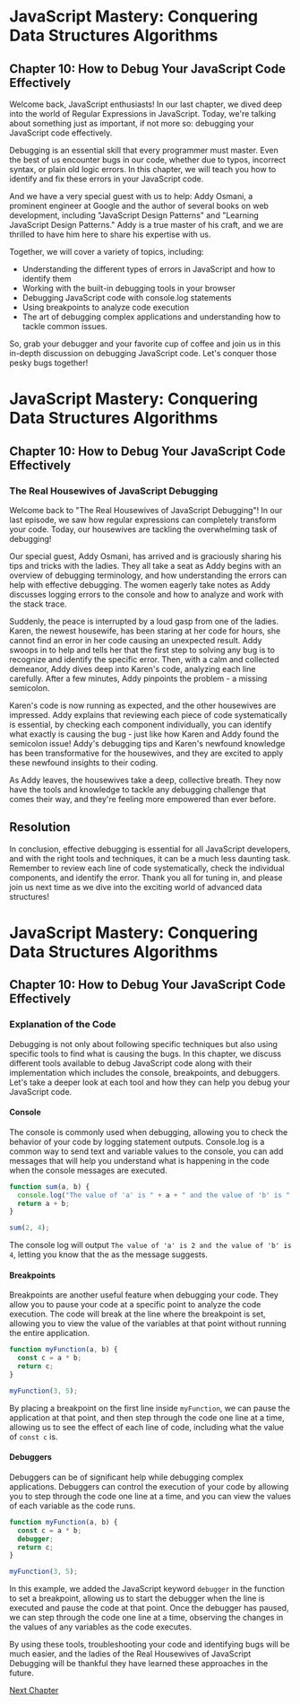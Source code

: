 # JavaScript Mastery: Conquering Data Structures Algorithms

## Chapter 10: How to Debug Your JavaScript Code Effectively

Welcome back, JavaScript enthusiasts! In our last chapter, we dived deep into the world of Regular Expressions in JavaScript. Today, we're talking about something just as important, if not more so: debugging your JavaScript code effectively.

Debugging is an essential skill that every programmer must master. Even the best of us encounter bugs in our code, whether due to typos, incorrect syntax, or plain old logic errors. In this chapter, we will teach you how to identify and fix these errors in your JavaScript code.

And we have a very special guest with us to help: Addy Osmani, a prominent engineer at Google and the author of several books on web development, including "JavaScript Design Patterns" and "Learning JavaScript Design Patterns." Addy is a true master of his craft, and we are thrilled to have him here to share his expertise with us.

Together, we will cover a variety of topics, including:

- Understanding the different types of errors in JavaScript and how to identify them
- Working with the built-in debugging tools in your browser
- Debugging JavaScript code with console.log statements
- Using breakpoints to analyze code execution 
- The art of debugging complex applications and understanding how to tackle common issues.

So, grab your debugger and your favorite cup of coffee and join us in this in-depth discussion on debugging JavaScript code. Let's conquer those pesky bugs together!
# JavaScript Mastery: Conquering Data Structures Algorithms

## Chapter 10: How to Debug Your JavaScript Code Effectively

### The Real Housewives of JavaScript Debugging

Welcome back to "The Real Housewives of JavaScript Debugging"! In our last episode, we saw how regular expressions can completely transform your code. Today, our housewives are tackling the overwhelming task of debugging! 

Our special guest, Addy Osmani, has arrived and is graciously sharing his tips and tricks with the ladies. They all take a seat as Addy begins with an overview of debugging terminology, and how understanding the errors can help with effective debugging. The women eagerly take notes as Addy discusses logging errors to the console and how to analyze and work with the stack trace. 

Suddenly, the peace is interrupted by a loud gasp from one of the ladies. Karen, the newest housewife, has been staring at her code for hours, she cannot find an error in her code causing an unexpected result. Addy swoops in to help and tells her that the first step to solving any bug is to recognize and identify the specific error. Then, with a calm and collected demeanor, Addy dives deep into Karen's code, analyzing each line carefully. After a few minutes, Addy pinpoints the problem - a missing semicolon. 

Karen's code is now running as expected, and the other housewives are impressed. Addy explains that reviewing each piece of code systematically is essential, by checking each component individually, you can identify what exactly is causing the bug - just like how Karen and Addy found the semicolon issue! Addy's debugging tips and Karen's newfound knowledge has been transformative for the housewives, and they are excited to apply these newfound insights to their coding.

As Addy leaves, the housewives take a deep, collective breath. They now have the tools and knowledge to tackle any debugging challenge that comes their way, and they're feeling more empowered than ever before.

## Resolution
In conclusion, effective debugging is essential for all JavaScript developers, and with the right tools and techniques, it can be a much less daunting task. Remember to review each line of code systematically, check the individual components, and identify the error. Thank you all for tuning in, and please join us next time as we dive into the exciting world of advanced data structures!
# JavaScript Mastery: Conquering Data Structures Algorithms

## Chapter 10: How to Debug Your JavaScript Code Effectively

### Explanation of the Code

Debugging is not only about following specific techniques but also using specific tools to find what is causing the bugs. In this chapter, we discuss different tools available to debug JavaScript code along with their implementation which includes the console, breakpoints, and debuggers. Let's take a deeper look at each tool and how they can help you debug your JavaScript code.

#### Console

The console is commonly used when debugging, allowing you to check the behavior of your code by logging statement outputs. Console.log is a common way to send text and variable values to the console, you can add messages that will help you understand what is happening in the code when the console messages are executed. 

```javascript
function sum(a, b) {
  console.log("The value of 'a' is " + a + " and the value of 'b' is " + b);
  return a + b;
}

sum(2, 4);
```

The console log will output `The value of 'a' is 2 and the value of 'b' is 4`, letting you know that the as the message suggests.

#### Breakpoints

Breakpoints are another useful feature when debugging your code. They allow you to pause your code at a specific point to analyze the code execution. The code will break at the line where the breakpoint is set, allowing you to view the value of the variables at that point without running the entire application. 

```javascript
function myFunction(a, b) {
  const c = a * b;
  return c;
}

myFunction(3, 5);
```

By placing a breakpoint on the first line inside `myFunction`, we can pause the application at that point, and then step through the code one line at a time, allowing us to see the effect of each line of code, including what the value of `const c` is.

#### Debuggers

Debuggers can be of significant help while debugging complex applications. Debuggers can control the execution of your code by allowing you to step through the code one line at a time, and you can view the values of each variable as the code runs. 

```javascript
function myFunction(a, b) {
  const c = a * b;
  debugger;
  return c;
}

myFunction(3, 5);
```

In this example, we added the JavaScript keyword `debugger` in the function to set a breakpoint, allowing us to start the debugger when the line is executed and pause the code at that point. Once the debugger has paused, we can step through the code one line at a time, observing the changes in the values of any variables as the code executes.

By using these tools, troubleshooting your code and identifying bugs will be much easier, and the ladies of the Real Housewives of JavaScript Debugging will be thankful they have learned these approaches in the future.


[Next Chapter](11_Chapter11.md)